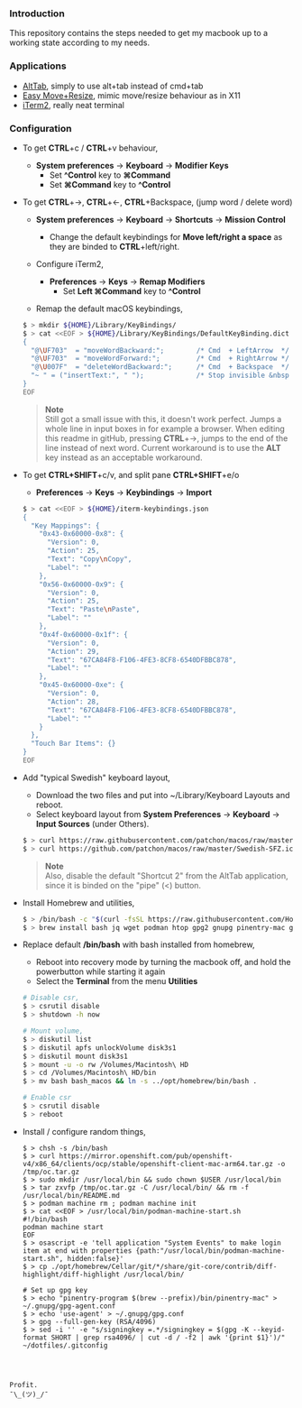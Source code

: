 ### Introduction
This repository contains the steps needed to get my macbook up to a working state
according to my needs.

### Applications
* [AltTab](https://github.com/lwouis/alt-tab-macos), simply to use alt+tab instead of cmd+tab
* [Easy Move+Resize](https://github.com/dmarcotte/easy-move-resize), mimic move/resize behaviour as in X11
* [iTerm2](https://www.iterm2.com/downloads.html), really neat terminal

### Configuration 
* To get **CTRL**+c / **CTRL**+v behaviour, 
  * **System preferences** -> **Keyboard** -> **Modifier Keys**
    * Set **^Control** key to **⌘Command**
    * Set **⌘Command** key to **^Control**

* To get **CTRL**+->, **CTRL**+<-, **CTRL**+Backspace, (jump word / delete word)
  * **System preferences** -> **Keyboard** -> **Shortcuts** -> **Mission Control** 
    * Change the default keybindings for **Move left/right a space** as they are binded to **CTRL**+left/right.

  * Configure iTerm2, 
    * **Preferences** -> **Keys** -> **Remap Modifiers**
      * Set **Left ⌘Command** key to **^Control**
  
  * Remap the default macOS keybindings,  
  ```bash
  $ > mkdir ${HOME}/Library/KeyBindings/
  $ > cat <<EOF > ${HOME}/Library/KeyBindings/DefaultKeyBinding.dict
  {
    "@\UF703"  = "moveWordBackward:";        /* Cmd  + LeftArrow  */
    "@\UF703"  = "moveWordForward:";         /* Cmd  + RightArrow */
    "@\U007F"  = "deleteWordBackward:";      /* Cmd  + Backspace  */
    "~ " = ("insertText:", " ");             /* Stop invisible &nbsp characters when pressing pipe */
  } 
  EOF
  ```  
  
  > **Note**<br>
  Still got a small issue with this, it doesn't work perfect. Jumps a
  whole line in input boxes in for example a browser. When editing this readme in gitHub, pressing
  **CTRL**+->, jumps to the end of the line instead of next word.
  Current workaround is to use the **ALT** key instead as an acceptable workaround.

* To get **CTRL+SHIFT**+c/v, and split pane **CTRL+SHIFT**+e/o
  * **Preferences** -> **Keys** -> **Keybindings** -> **Import**
  ```bash
  $ > cat <<EOF > ${HOME}/iterm-keybindings.json
  {
    "Key Mappings": {
      "0x43-0x60000-0x8": {
        "Version": 0,
        "Action": 25,
        "Text": "Copy\nCopy",
        "Label": ""
      },
      "0x56-0x60000-0x9": {
        "Version": 0,
        "Action": 25,
        "Text": "Paste\nPaste",
        "Label": ""
      },
      "0x4f-0x60000-0x1f": {
        "Version": 0,
        "Action": 29,
        "Text": "67CA84F8-F106-4FE3-8CF8-6540DFBBC878",
        "Label": ""
      },
      "0x45-0x60000-0xe": {
        "Version": 0,
        "Action": 28,
        "Text": "67CA84F8-F106-4FE3-8CF8-6540DFBBC878",
        "Label": ""
      }
    },
    "Touch Bar Items": {}
  }
  EOF
  ```

* Add "typical Swedish" keyboard layout, 
  * Download the two files and put into ~/Library/Keyboard Layouts and reboot.
  * Select keyboard layout from **System Preferences** -> **Keyboard** -> **Input Sources** (under Others).

  ```bash
  $ > curl https://raw.githubusercontent.com/patchon/macos/raw/master/Swedish-SFZ.keylayout -o ~/Library/Keyboard\ Layouts/Swedish-SFZ.keylayout
  $ > curl https://github.com/patchon/macos/raw/master/Swedish-SFZ.icns -o ~/Library/Keyboard\ Layouts/Swedish-SFZ.keylayout
  ```
  > **Note**<br>
  Also, disable the default "Shortcut 2" from the AltTab application, since it is binded on the "pipe" (<) button.

* Install Homebrew and utilities,
  ```bash
  $ > /bin/bash -c "$(curl -fsSL https://raw.githubusercontent.com/Homebrew/install/HEAD/install.sh)"
  $ > brew install bash jq wget podman htop gpg2 gnupg pinentry-mac git
  ```

* Replace default **/bin/bash** with bash installed from homebrew,
  * Reboot into recovery mode by turning the macbook off, and hold the powerbutton while starting it again
  * Select the **Terminal** from the menu **Utilities**
  ```bash
  # Disable csr, 
  $ > csrutil disable
  $ > shutdown -h now 
  
  # Mount volume, 
  $ > diskutil list 
  $ > diskutil apfs unlockVolume disk3s1
  $ > diskutil mount disk3s1 
  $ > mount -u -o rw /Volumes/Macintosh\ HD
  $ > cd /Volumes/Macintosh\ HD/bin
  $ > mv bash bash_macos && ln -s ../opt/homebrew/bin/bash .
  
  # Enable csr
  $ > csrutil disable
  $ > reboot
  ```
  
* Install / configure random things,
  ```
  $ > chsh -s /bin/bash
  $ > curl https://mirror.openshift.com/pub/openshift-v4/x86_64/clients/ocp/stable/openshift-client-mac-arm64.tar.gz -o /tmp/oc.tar.gz
  $ > sudo mkdir /usr/local/bin && sudo chown $USER /usr/local/bin
  $ > tar zxvfp /tmp/oc.tar.gz -C /usr/local/bin/ && rm -f /usr/local/bin/README.md
  $ > podman machine rm ; podman machine init
  $ > cat <<EOF > /usr/local/bin/podman-machine-start.sh
  #!/bin/bash
  podman machine start
  EOF
  $ > osascript -e 'tell application "System Events" to make login item at end with properties {path:"/usr/local/bin/podman-machine-start.sh", hidden:false}'
  $ > cp ./opt/homebrew/Cellar/git/*/share/git-core/contrib/diff-highlight/diff-highlight /usr/local/bin/
 
  # Set up gpg key
  $ > echo "pinentry-program $(brew --prefix)/bin/pinentry-mac" > ~/.gnupg/gpg-agent.conf
  $ > echo 'use-agent' > ~/.gnupg/gpg.conf
  $ > gpg --full-gen-key (RSA/4096)
  $ > sed -i '' -e "s/signingkey =.*/signingkey = $(gpg -K --keyid-format SHORT | grep rsa4096/ | cut -d / -f2 | awk '{print $1}')/" ~/dotfiles/.gitconfig

 
```  
  
Profit.
¯\_(ツ)_/¯
